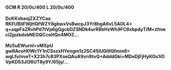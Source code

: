 #### GCM R 20/0c/400 L 20/0c/400
**DcKKxbaojZXZYCaa**<br/>**RKFUBIiFWjHQfWZY8gbwxVsBwcpJ3Yr8hgA6vL5AOL4=**<br/>**q+aqpFaZRvhPd7tVp6gQgcbDZSNDk4urR8bHzWh9FC6xbpdyT/M+zfnwci2jpzkdxbNEGQCcoHQn4MOZ...**<br/><br/>
**Mz5uEWurnl+vMXpU**<br/>**gwRAcoH0Wc1Y1nCSszxHYengm1z2SC45IUGltIQfmm8=**<br/>**wgLfv/nveT+X23h7c83PXseQAuA9vn9tvQ+AdddGki+MDeDjFjHyKOs1iOVpKDS3Jl36UT8y9Y/65jy/...**
